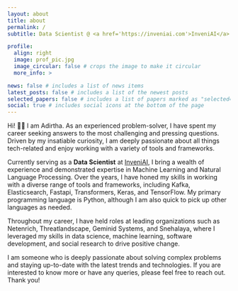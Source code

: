 ```yaml
---
layout: about
title: about
permalink: /
subtitle: Data Scientist @ <a href='https://inveniai.com'>InveniAI</a>

profile:
  align: right
  image: prof_pic.jpg
  image_circular: false # crops the image to make it circular
  more_info: >

news: false # includes a list of news items
latest_posts: false # includes a list of the newest posts
selected_papers: false # includes a list of papers marked as "selected={true}"
social: true # includes social icons at the bottom of the page
---
```

Hi! 👋🏼 I am Adirtha. As an experienced problem-solver, I have spent my career seeking answers to the most challenging and pressing questions. Driven by my insatiable curiosity, I am deeply passionate about all things tech-related and enjoy working with a variety of tools and frameworks.

Currently serving as a <strong> Data Scientist</strong> at <a href="https://inveniai.com/">InveniAI</a>, I bring a wealth of experience and demonstrated expertise in Machine Learning and Natural Language Processing. Over the years, I have honed my skills in working with a diverse range of tools and frameworks, including Kafka, Elasticsearch, Fastapi, Transformers, Keras, and TensorFlow. My primary programming language is Python, although I am also quick to pick up other languages as needed.

Throughout my career, I have held roles at leading organizations such as Netenrich, Threatlandscape, Geminid Systems, and Snehalaya, where I leveraged my skills in data science, machine learning, software development, and social research to drive positive change.

I am someone who is deeply passionate about solving complex problems and staying up-to-date with the latest trends and technologies. If you are interested to know more or have any queries, please feel free to reach out. Thank you!